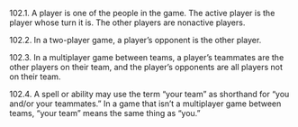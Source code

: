 102.1. A player is one of the people in the game. The active player is the player whose turn it is. The other players are nonactive players.

102.2. In a two-player game, a player’s opponent is the other player.

102.3. In a multiplayer game between teams, a player’s teammates are the other players on their team, and the player’s opponents are all players not on their team.

102.4. A spell or ability may use the term “your team” as shorthand for “you and/or your teammates.” In a game that isn’t a multiplayer game between teams, “your team” means the same thing as “you.”